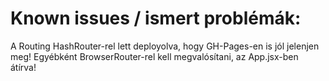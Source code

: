 # Known issues / ismert problémák:
A Routing HashRouter-rel lett deployolva, hogy GH-Pages-en is jól jelenjen meg!
Egyébként BrowserRouter-rel kell megvalósítani, az App.jsx-ben átírva!
